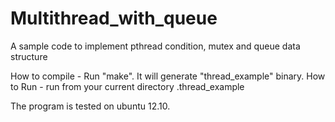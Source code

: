 # Multithread_with_queue
A sample code to implement pthread condition, mutex and queue data structure 

How to compile - Run "make". It will generate "thread_example" binary.
How to Run - run from your current directory .thread_example

The program is tested on ubuntu 12.10.
